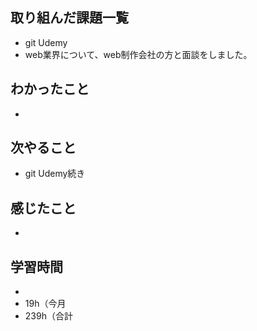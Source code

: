 ## 取り組んだ課題一覧
- git Udemy
- web業界について、web制作会社の方と面談をしました。
## わかったこと
- 
## 次やること
- git Udemy続き
## 感じたこと
- 
## 学習時間
- 
- 19h（今月
- 239h（合計
